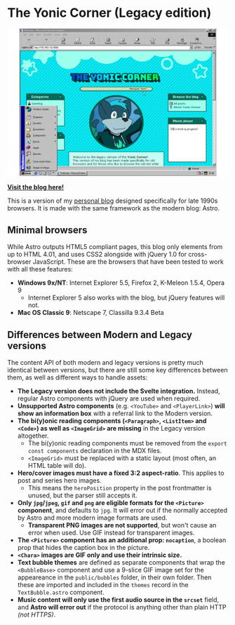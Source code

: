 # The Yonic Corner (Legacy edition)

![The Yonic Corner on IE 5.5 for Windows 98](src/assets/articles/first-post-legacy/hero.png)

[**Visit the blog here!**](http://yonicdev.github.io/yonic-corner-legacy/)

This is a version of my [personal blog](https://github.com/YonicDev/yonic-corner-astro) designed specifically for late 1990s browsers. It is made with the same framework as the modern blog: Astro.

## Minimal browsers

While Astro outputs HTML5 compliant pages, this blog only elements from up to HTML 4.01, and uses CSS2 alongside with jQuery 1.0 for cross-browser JavaScript. These are the browsers that have been tested to work with all these features:

* **Windows 9x/NT**: Internet Explorer 5.5, Firefox 2, K-Meleon 1.5.4, Opera 9
  * Internet Explorer 5 also works with the blog, but jQuery features will not.
* **Mac OS Classic 9**: Netscape 7, Classilla 9.3.4 Beta

## Differences between Modern and Legacy versions

The content API of both modern and legacy versions is pretty much identical between versions, but there are still some key differences between them, as well as different ways to handle assets:

* **The Legacy version does not include the Svelte integration.** Instead, regular Astro components with jQuery are used when required.
* **Unsupported Astro components** (e.g. `<YouTube>` and `<PlayerLink>`) **will show an information box** with a referral link to the Modern version.
* **The bi(y)onic reading components (`<Paragraph>`, `<ListItem>` and `<Code>`) as well as `<ImageGrid>` are missing** in the Legacy version altogether.
  * The bi(y)onic reading components must be removed from the `export const components` declaration in the MDX files.
  * `<ImageGrid>` must be replaced with a static layout (most often, an HTML table will do).
* **Hero/cover images must have a fixed 3:2 aspect-ratio**. This applies to post and series hero images.
  * This means the `heroPosition` property in the post frontmatter is unused, but the parser still accepts it.
* **Only `jpg`/`jpeg`, `gif` and `png` are eligible formats for the `<Picture>` component**, and defaults to `jpg`. It will error out if the normally accepted by Astro and more modern image formats are used.
  * **Transparent PNG images are not supported**, but won't cause an error when used. Use GIF instead for transparent images.
* **The **`<Picture>`** component has an additional prop: `nocaption`**, a boolean prop that hides the caption box in the picture.
* **`<Chara>` images are GIF only and use their intrinsic size.**
* **Text bubble themes** are defined as separate components that wrap the `<BubbleBase>` component and use a 9-slice GIF image set for the appeareance in the `public/bubbles` folder, in their own folder. Then these are imported and included in the `themes` record in the `TextBubble.astro` component.
* **Music content will only use the first audio source in the `srcset`** field, and **Astro will error out** if the protocol is anything other than plain HTTP *(not HTTPS)*.